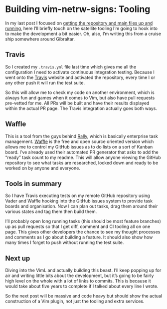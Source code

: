 # Building vim-netrw-signs: Tooling

In my last post I focused on [getting the repository and main files up and running](/building-vim-netrw-signs-introduction/), here I’ll briefly touch on the satellite tooling I’m going to hook into to make the development a bit easier. Oh, also, I’m writing this from a cruise ship somewhere around Gibraltar.

## Travis

So I created my `.travis.yml` file last time which gives me all the configuration I need to activate continuous integration testing. Because I went onto the [Travis](https://travis-ci.org/) website and activated the repository, every time I or any other push it will run the test suite.

So this will allow me to check my code on another environment, which is always fun and games when it comes to Vim, but also have pull requests pre-vetted for me. All PRs will be built and have their results displayed within the actual PR page. The Travis integration actually goes both ways.

## Waffle

This is a tool from the guys behind [Rally](https://www.rallydev.com/), which is basically enterprise task management. [Waffle](https://waffle.io/) is the free and open source oriented version which allows me to control my GitHub issues as to do lists on a sort of Kanban board. I’ve already used their automated PR generator that asks to add the “ready” task count to my readme. This will allow anyone viewing the GitHub repository to see what tasks are researched, locked down and ready to be worked on by anyone and everyone.

## Tools in summary

So I have Travis executing tests on my remote GitHub repository using Vader and Waffle hooking into the GitHub issues system to provide task boards and organisation. Now I can plan out tasks, drag them around their various states and tag them then build them.

I’ll probably open long running tasks (this should be most feature branches) up as pull requests so that I get diff, comment and CI tooling all on one page. This gives other developers the chance to see my thought processes and comments as I go about building a feature. It should also show how many times I forget to push without running the test suite.

## Next up

Diving into the VimL and actually building this beast. I’ll keep popping up for air and writing little bits about the development, but it’s going to be fairly high level on the whole with a lot of links to commits. This is because it would take about five years to complete if I talked about every line I wrote.

So the next post will be massive and code heavy but should show the actual construction of a Vim plugin, not just the tooling and extra services.
